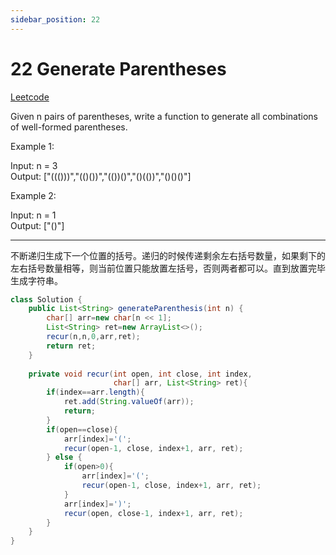 ```yaml
---
sidebar_position: 22
---
```


# 22 Generate Parentheses

[Leetcode](https://leetcode.com/problems/generate-parentheses/)

Given n pairs of parentheses, write a function to generate all combinations of well-formed parentheses.

 

Example 1:
  
Input: n = 3  
Output: ["((()))","(()())","(())()","()(())","()()()"]  

Example 2:

Input: n = 1  
Output: ["()"]  

---

不断递归生成下一个位置的括号。递归的时候传递剩余左右括号数量，如果剩下的左右括号数量相等，则当前位置只能放置左括号，否则两者都可以。直到放置完毕生成字符串。

```java
class Solution {
    public List<String> generateParenthesis(int n) {
        char[] arr=new char[n << 1];
        List<String> ret=new ArrayList<>();
        recur(n,n,0,arr,ret);
        return ret;
    }
    
    private void recur(int open, int close, int index, 
                       char[] arr, List<String> ret){
        if(index==arr.length){
            ret.add(String.valueOf(arr));
            return;
        }
        if(open==close){
            arr[index]='(';
            recur(open-1, close, index+1, arr, ret);
        } else {
            if(open>0){
                arr[index]='(';
                recur(open-1, close, index+1, arr, ret);
            }
            arr[index]=')';
            recur(open, close-1, index+1, arr, ret);
        }
    }
}
```


